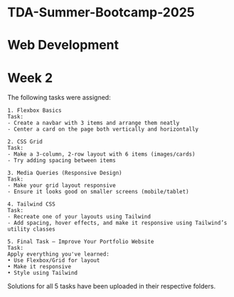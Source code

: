 # TDA-Summer-Bootcamp-2025
# Web Development
# Week 2


The following tasks were assigned:

    1. Flexbox Basics
    Task:
    - Create a navbar with 3 items and arrange them neatly
    - Center a card on the page both vertically and horizontally

    2. CSS Grid
    Task:
    - Make a 3-column, 2-row layout with 6 items (images/cards)
    - Try adding spacing between items

    3. Media Queries (Responsive Design)
    Task:
    - Make your grid layout responsive
    - Ensure it looks good on smaller screens (mobile/tablet)

    4. Tailwind CSS
    Task:
    - Recreate one of your layouts using Tailwind
    - Add spacing, hover effects, and make it responsive using Tailwind’s utility classes

    5. Final Task – Improve Your Portfolio Website
    Task:
    Apply everything you've learned:
    • Use Flexbox/Grid for layout
    • Make it responsive
    • Style using Tailwind

Solutions for all 5 tasks have been uploaded in their respective folders.